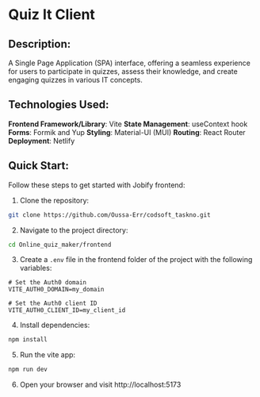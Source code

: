 # Quiz It Client

## Description:

A Single Page Application (SPA) interface, offering a seamless experience for users to participate in quizzes, assess their knowledge, and create engaging quizzes in various IT concepts.

## Technologies Used:

**Frontend Framework/Library**: Vite
**State Management**: useContext hook
**Forms**: Formik and Yup
**Styling**: Material-UI (MUI)
**Routing**: React Router
**Deployment**: Netlify

## Quick Start:

Follow these steps to get started with Jobify frontend:

1. Clone the repository:

```bash
git clone https://github.com/Oussa-Err/codsoft_taskno.git
```

2. Navigate to the project directory:

```bash
cd Online_quiz_maker/frontend
```

3. Create a `.env` file in the frontend folder of the project with the following variables:

```env
# Set the Auth0 domain
VITE_AUTH0_DOMAIN=my_domain

# Set the Auth0 client ID
VITE_AUTH0_CLIENT_ID=my_client_id
```

4. Install dependencies:

```bash
npm install
```

5. Run the vite app:

```bash
npm run dev
```

6. Open your browser and visit http://localhost:5173
